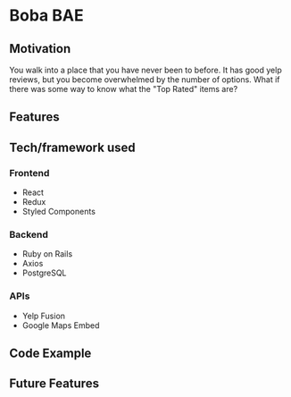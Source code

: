 # Boba BAE
##  Motivation 
You walk into a place that you have never been to before. It has good yelp reviews, but you become overwhelmed by the number of options. What if there was some way to know what the "Top Rated" items are?

## Features

## Tech/framework used
### Frontend 
* React
* Redux
* Styled Components
### Backend
* Ruby on Rails
* Axios
* PostgreSQL
### APIs
* Yelp Fusion
* Google Maps Embed

## Code Example 

## Future Features

